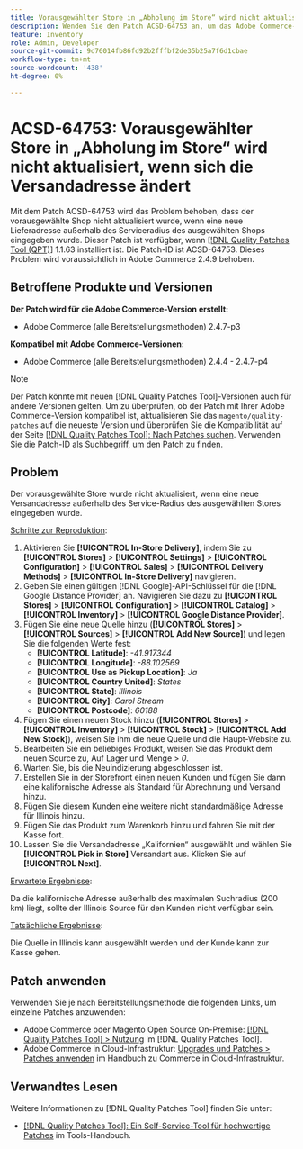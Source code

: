 ```yaml
---
title: Vorausgewählter Store in „Abholung im Store“ wird nicht aktualisiert, wenn sich die Versandadresse ändert
description: Wenden Sie den Patch ACSD-64753 an, um das Adobe Commerce-Problem zu beheben, bei dem der vorausgewählte Shop nicht aktualisiert wurde, wenn eine neue Lieferadresse außerhalb des Serviceradius des ausgewählten Shops eingegeben wurde.
feature: Inventory
role: Admin, Developer
source-git-commit: 9d76014fb86fd92b2fffbf2de35b25a7f6d1cbae
workflow-type: tm+mt
source-wordcount: '438'
ht-degree: 0%

---
```



# ACSD-64753: Vorausgewählter Store in „Abholung im Store“ wird nicht aktualisiert, wenn sich die Versandadresse ändert

Mit dem Patch ACSD-64753 wird das Problem behoben, dass der vorausgewählte Shop nicht aktualisiert wurde, wenn eine neue Lieferadresse außerhalb des Serviceradius des ausgewählten Shops eingegeben wurde. Dieser Patch ist verfügbar, wenn [[!DNL Quality Patches Tool (QPT)]](/help/tools/quality-patches-tool/quality-patches-tool-to-self-serve-quality-patches.md) 1.1.63 installiert ist. Die Patch-ID ist ACSD-64753. Dieses Problem wird voraussichtlich in Adobe Commerce 2.4.9 behoben.

## Betroffene Produkte und Versionen

**Der Patch wird für die Adobe Commerce-Version erstellt:**

* Adobe Commerce (alle Bereitstellungsmethoden) 2.4.7-p3

**Kompatibel mit Adobe Commerce-Versionen:**

* Adobe Commerce (alle Bereitstellungsmethoden) 2.4.4 - 2.4.7-p4

>[!NOTE]
>
>Der Patch könnte mit neuen [!DNL Quality Patches Tool]-Versionen auch für andere Versionen gelten. Um zu überprüfen, ob der Patch mit Ihrer Adobe Commerce-Version kompatibel ist, aktualisieren Sie das `magento/quality-patches` auf die neueste Version und überprüfen Sie die Kompatibilität auf der Seite [[!DNL Quality Patches Tool]: Nach Patches suchen](https://experienceleague.adobe.com/tools/commerce-quality-patches/index.html). Verwenden Sie die Patch-ID als Suchbegriff, um den Patch zu finden.

## Problem

Der vorausgewählte Store wurde nicht aktualisiert, wenn eine neue Versandadresse außerhalb des Service-Radius des ausgewählten Stores eingegeben wurde.

<u>Schritte zur Reproduktion</u>:

1. Aktivieren Sie **[!UICONTROL In-Store Delivery]**, indem Sie zu **[!UICONTROL Stores]** > **[!UICONTROL Settings]** > **[!UICONTROL Configuration]** > **[!UICONTROL Sales]** > **[!UICONTROL Delivery Methods]** > **[!UICONTROL In-Store Delivery]** navigieren.
1. Geben Sie einen gültigen [!DNL Google]-API-Schlüssel für die [!DNL Google Distance Provider] an. Navigieren Sie dazu zu **[!UICONTROL Stores]** > **[!UICONTROL Configuration]** > **[!UICONTROL Catalog]** > **[!UICONTROL Inventory]** > **[!UICONTROL Google Distance Provider]**.
1. Fügen Sie eine neue Quelle hinzu (**[!UICONTROL Stores]** > **[!UICONTROL Sources]** > **[!UICONTROL Add New Source]**) und legen Sie die folgenden Werte fest:
   * **[!UICONTROL Latitude]**: *-41.917344*
   * **[!UICONTROL Longitude]**: *-88.102569*
   * **[!UICONTROL Use as Pickup Location]**: *Ja*
   * **[!UICONTROL Country United]**: *States*
   * **[!UICONTROL State]**: *Illinois*
   * **[!UICONTROL City]**: *Carol Stream*
   * **[!UICONTROL Postcode]**: *60188*
1. Fügen Sie einen neuen Stock hinzu (**[!UICONTROL Stores]** > **[!UICONTROL Inventory]** > **[!UICONTROL Stock]** > **[!UICONTROL Add New Stock]**), weisen Sie ihm die neue Quelle und die Haupt-Website zu.
1. Bearbeiten Sie ein beliebiges Produkt, weisen Sie das Produkt dem neuen Source zu, Auf Lager und Menge > *0*.
1. Warten Sie, bis die Neuindizierung abgeschlossen ist.
1. Erstellen Sie in der Storefront einen neuen Kunden und fügen Sie dann eine kalifornische Adresse als Standard für Abrechnung und Versand hinzu.
1. Fügen Sie diesem Kunden eine weitere nicht standardmäßige Adresse für Illinois hinzu.
1. Fügen Sie das Produkt zum Warenkorb hinzu und fahren Sie mit der Kasse fort.
1. Lassen Sie die Versandadresse „Kalifornien“ ausgewählt und wählen Sie **[!UICONTROL Pick in Store]** Versandart aus. Klicken Sie auf **[!UICONTROL Next]**.

<u>Erwartete Ergebnisse</u>:

Da die kalifornische Adresse außerhalb des maximalen Suchradius (200 km) liegt, sollte der Illinois Source für den Kunden nicht verfügbar sein.

<u>Tatsächliche Ergebnisse</u>:

Die Quelle in Illinois kann ausgewählt werden und der Kunde kann zur Kasse gehen.

## Patch anwenden

Verwenden Sie je nach Bereitstellungsmethode die folgenden Links, um einzelne Patches anzuwenden:

* Adobe Commerce oder Magento Open Source On-Premise: [[!DNL Quality Patches Tool] > Nutzung](/help/tools/quality-patches-tool/usage.md) im [!DNL Quality Patches Tool].
* Adobe Commerce in Cloud-Infrastruktur: [Upgrades und Patches > Patches anwenden](https://experienceleague.adobe.com/docs/commerce-cloud-service/user-guide/develop/upgrade/apply-patches.html) im Handbuch zu Commerce in Cloud-Infrastruktur.

## Verwandtes Lesen

Weitere Informationen zu [!DNL Quality Patches Tool] finden Sie unter:

* [[!DNL Quality Patches Tool]: Ein Self-Service-Tool für hochwertige Patches](/help/tools/quality-patches-tool/quality-patches-tool-to-self-serve-quality-patches.md) im Tools-Handbuch.
